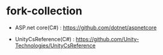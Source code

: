 # fork-collection


- ASP.net core(C#) :
https://github.com/dotnet/aspnetcore



- UnityCsReference(C#) :
https://github.com/Unity-Technologies/UnityCsReference
